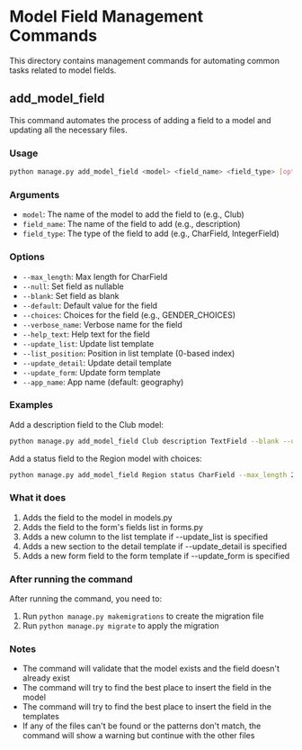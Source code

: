 # Model Field Management Commands

This directory contains management commands for automating common tasks related to model fields.

## add_model_field

This command automates the process of adding a field to a model and updating all the necessary files.

### Usage

```bash
python manage.py add_model_field <model> <field_name> <field_type> [options]
```

### Arguments

- `model`: The name of the model to add the field to (e.g., Club)
- `field_name`: The name of the field to add (e.g., description)
- `field_type`: The type of the field to add (e.g., CharField, IntegerField)

### Options

- `--max_length`: Max length for CharField
- `--null`: Set field as nullable
- `--blank`: Set field as blank
- `--default`: Default value for the field
- `--choices`: Choices for the field (e.g., GENDER_CHOICES)
- `--verbose_name`: Verbose name for the field
- `--help_text`: Help text for the field
- `--update_list`: Update list template
- `--list_position`: Position in list template (0-based index)
- `--update_detail`: Update detail template
- `--update_form`: Update form template
- `--app_name`: App name (default: geography)

### Examples

Add a description field to the Club model:

```bash
python manage.py add_model_field Club description TextField --blank --update_list --update_detail --update_form
```

Add a status field to the Region model with choices:

```bash
python manage.py add_model_field Region status CharField --max_length 20 --choices STATUS_CHOICES --default ACTIVE --update_list --update_detail --update_form
```

### What it does

1. Adds the field to the model in models.py
2. Adds the field to the form's fields list in forms.py
3. Adds a new column to the list template if --update_list is specified
4. Adds a new section to the detail template if --update_detail is specified
5. Adds a new form field to the form template if --update_form is specified

### After running the command

After running the command, you need to:

1. Run `python manage.py makemigrations` to create the migration file
2. Run `python manage.py migrate` to apply the migration

### Notes

- The command will validate that the model exists and the field doesn't already exist
- The command will try to find the best place to insert the field in the model
- The command will try to find the best place to insert the field in the templates
- If any of the files can't be found or the patterns don't match, the command will show a warning but continue with the other files